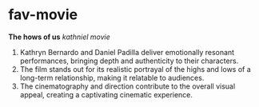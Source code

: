 # fav-movie  
**The hows of us**
*kathniel movie*

1. Kathryn Bernardo and Daniel Padilla deliver emotionally resonant performances, bringing depth and authenticity to their characters.
2. The film stands out for its realistic portrayal of the highs and lows of a long-term relationship, making it relatable to audiences.
3. The cinematography and direction contribute to the overall visual appeal, creating a captivating cinematic experience.
